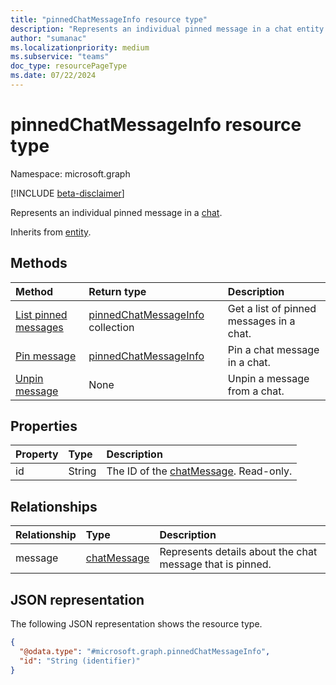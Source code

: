 ```yaml
---
title: "pinnedChatMessageInfo resource type"
description: "Represents an individual pinned message in a chat entity."
author: "sumanac"
ms.localizationpriority: medium
ms.subservice: "teams"
doc_type: resourcePageType
ms.date: 07/22/2024
---
```


# pinnedChatMessageInfo resource type

Namespace: microsoft.graph

[!INCLUDE [beta-disclaimer](../../includes/beta-disclaimer.md)]

Represents an individual pinned message in a [chat](chat.md).


Inherits from [entity](../resources/entity.md).

## Methods
|Method|Return type|Description|
|:---|:---|:---|
|[List pinned messages](../api/chat-list-pinnedmessages.md)|[pinnedChatMessageInfo](../resources/pinnedchatmessageinfo.md) collection|Get a list of pinned messages in a chat.|
|[Pin message](../api/chat-post-pinnedmessages.md)|[pinnedChatMessageInfo](../resources/pinnedchatmessageinfo.md)|Pin a chat message in a chat.|
|[Unpin message](../api/chat-delete-pinnedmessages.md)|None|Unpin a message from a chat.|

## Properties
|Property|Type|Description|
|:---|:---|:---|
| id| String| The ID of the [chatMessage](../resources/chatmessage.md). Read-only. |

## Relationships
|Relationship|Type|Description|
|:---|:---|:---|
| message | [chatMessage](../resources/chatmessage.md) | Represents details about the chat message that is pinned.|

## JSON representation
The following JSON representation shows the resource type.
<!-- {
  "blockType": "resource",
  "keyProperty": "id",
  "@odata.type": "microsoft.graph.pinnedChatMessageInfo",
  "baseType": "microsoft.graph.entity",
  "openType": false
}
-->
``` json
{
  "@odata.type": "#microsoft.graph.pinnedChatMessageInfo",
  "id": "String (identifier)"
}
```

